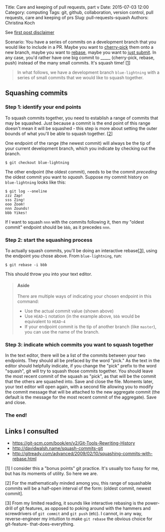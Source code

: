 Title: Care and keeping of pull requests, part v
Date: 2015-07-03 12:00
Category: computing
Tags: git, github, collaboration, version control, pull requests, care and keeping of prs
Slug: pull-requests-squash
Authors: Christina Koch

See [first post disclaimer](http://christinalk.github.io/blog/pull-requests.html)  

Scenario:  You have a series of commits on a development 
branch that you would like to include in a PR.  Maybe you want to 
[cherry-pick](pull-requests-magic.html#cherry) them 
onto a new branch, maybe you want to [rebase](pull-requests-magic.html#rebase), 
maybe you want to [just submit](pull-requests-push.html).  In 
any case, you'd rather have one big commit to _____ (cherry-pick, rebase, push) 
instead of the many small commits.  It's squash time!  [[1](#commentary)]

> In what follows, we have a development branch `blue-lightning` with a series of 
> small commits that we would like to squash together.  

## Squashing commits

### Step 1: identify your end points

To squash commits together, you need to establish a range of commits that 
may be squashed.  Just because a commit is the end point of this range doesn't 
mean it will be squashed - this step is more about setting the outer bounds of 
what you'll be able to squash together. [[2](#clopen)]

One endpoint of the range (the newest commit) will always be 
the tip of your current development 
branch, which you indicate by checking out the branch.  

~~~
$ git checkout blue-lightning
~~~

The other endpoint (the oldest commit), needs to be the commit *preceding* 
the oldest commit you want to *squash*.  Suppose my commit history on `blue-lightning` 
looks like this: 

~~~
$ git log --oneline
zzz Zap!
sss Zing! 
ooo Zoom! 
nnn Zounds!
bbb Yikes!
~~~

If I want to squash `nnn` with the commits following it, then 
my "oldest commit" endpoint
should be `bbb`, as it precedes `nnn`.  

### Step 2: start the squashing process

To actually squash commits, you'll be doing an interactive 
rebase[[3](#sigh)], using the 
endpoint you chose above.  From `blue-lightning`, run: 

~~~
$ git rebase -i bbb
~~~

This should throw you into your text editor.  

> #### Aside
> 
> There are multiple ways of indicating your chosen endpoint in this command: 
> * Use the actual commit value (shown above)
> * Use `HEAD~1` notation (in the example above, `bbb` would be equivalent to `HEAD~4`
> * If your endpoint commit is the tip of another branch (like `master`), you can use 
> the name of the branch. 

### Step 3: indicate which commits you want to squash together

In the text editor, there will be a list of the commits between your 
two endpoints.  They should all be prefaced by the word "pick."  As the 
text in the editor should helpfully indicate, if you change the "pick" prefix 
to the word "squash", git will try to squash those commits together.  You 
should leave the most recent commit of the squash as "pick", as that will be 
the commit that the others are squashed into.  Save 
and close the file.  Moments later, your text editor will open again, with 
a second file allowing you to modify the 
commit message that will be attached to the new aggregate commit (the default 
is the message for the most recent commit of the aggregate).  Save and close.  

### The end!  

## Links I consulted

* https://git-scm.com/book/en/v2/Git-Tools-Rewriting-History
* http://davidwalsh.name/squash-commits-git
* http://gitready.com/advanced/2009/02/10/squashing-commits-with-rebase.html

<a name="commentary">[1]</a>  I consider this a "bonus points" git 
practice.  It's usually too fussy for me, 
but has its moments of utility.  So here we are.  

<a name="clopen">[2]</a> For the mathematically minded among you, this 
range of squashable commits will be 
a half-open interval of the form: (oldest commit, newest commit].  

<a name="sigh">[3]</a> From my limited reading, it sounds like interactive 
rebasing is the power-drill of git features, as opposed to poking around 
with the hammers and screwdrivers of `git commit` and `git push` (etc).  I cannot, 
in any way, reverse-engineer my 
intuition to make `git rebase` the obvious choice for git-feature-
that-does-everything.   